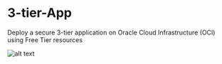 # 3-tier-App
Deploy a secure 3-tier application on Oracle Cloud Infrastructure (OCI) using Free Tier resources

![alt text](https://user-images.githubusercontent.com/41151040/68585865-1ad01b00-048c-11ea-9703-c6503d559a14.png)

